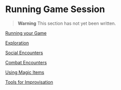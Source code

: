 # Running Game Session

> **Warning**
> This section has not yet been written.

[Running your Game](./Running_your_Game/Running_your_Game.md)

[Exploration](./Exploration/Exploration.md)

[Social Encounters](./Social_Encounters/Social_Encounters.md)

[Combat Encounters](./Combat_Encounters/Combat_Encounters.md)

[Using Magic Items](./Using_Magic_Items/Using_Magic_Items.md)

[Tools for Improvisation](./Tools_for_Improvisation/Tools_for_Improvisation.md)
